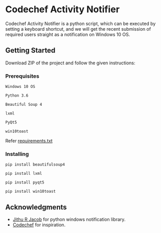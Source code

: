 # Codechef Activity Notifier

Codechef Activity Notifier is a python script, which can be executed by setting a keyboard shortcut,
and we will get the recent submission of required users straight as a notification on Windows 10 OS.

## Getting Started

Download ZIP of the project and follow the given instructions:

### Prerequisites

```
Windows 10 OS
```
```
Python 3.6
```
```
Beautiful Soup 4
```
```
lxml
```
```
PyQt5
```
```
win10toast
```
Refer [requirements.txt](https://github.com/adzo261/Codechef-Activity-Notifier/blob/master/requirements.txt)
### Installing
```
pip install beautifulsoup4
```
```
pip install lxml
```
```
pip install pyqt5
```
```
pip install win10toast
```

## Acknowledgments

* [Jithu R Jacob](https://github.com/jithurjacob) for python windows notification library.
* [Codechef](https://www.codechef.com/) for inspiration.
